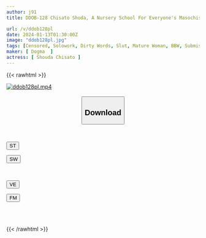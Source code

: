 ```yaml
---
author: j91
title: DDOB-128 Chisato Shoda, A Nursery School For Everyone's Masochistic Men

url: /v/ddob128pl
date: 2024-01-13T01:30:00Z
image: "ddob128pl.jpg"
tags: [Censored, Solowork, Dirty Words, Slut, Mature Woman, BBW, Submissive Men	]
maker: [ Dogma  ]
actress: [ Shouda Chisato ]
---
```



{{< rawhtml >}}

<div class="video" data-videoid="3AZLvkjWZLhdYMP">
    <a href="javascript:;">
        <img src="/v/ddob128pl/ddob128pl.jpg" width="WIDTH" height="HEIGHT" alt="ddob128pl.mp4" loading="lazy">
    </a>
</div>

<script type="text/javascript" src="https://j91.asia/asset/on-demand-st.js"></script>

<br>
  <link rel="stylesheet" href="https://j91.asia/asset/bs5.css">
  
  <center>
  <button class="btn btn-primary" type="button" data-bs-toggle="collapse" data-bs-target=".multi-collapse" aria-expanded="false" aria-controls="multiCollapseExample1 multiCollapseExample2"><h2>Download</h2></button></center>
</p>
<div class="row">
  <div class="col">
    <div class="collapse multi-collapse" id="multiCollapseExample1">
      <div class="card card-body">
	      	      <br>
<div class="buttons">  
<p><a href="https://streamtape.to/v/3AZLvkjWZLhdYMP" target="_blank"><button class="btn-hover color-3"><i class="fa fa-download"></i> ST</button></a></p>
<p><a href="https://flaswish.com/z30geo10scgq" target="_blank"><button class="btn-hover color-2"><i class="fa fa-download"></i> SW</button></a></p></div>
    </div>
  </div>
</div>
  <div class="col">
    <div class="collapse multi-collapse" id="multiCollapseExample2">
      <div class="card card-body">
	      <br>
<div class="buttons">
<p><a href="javascript:;" target="_blank"><button class="btn-hover color-9"><i class="fa fa-download"></i> VE</button></a></p>
<p><a href="javascript:;" target="_blank"><button class="btn-hover color-8"><i class="fa fa-download"></i> FM</button></a></p></div>
<br><br>
      </div>
    </div>
  </div>
</div>

{{< /rawhtml >}}